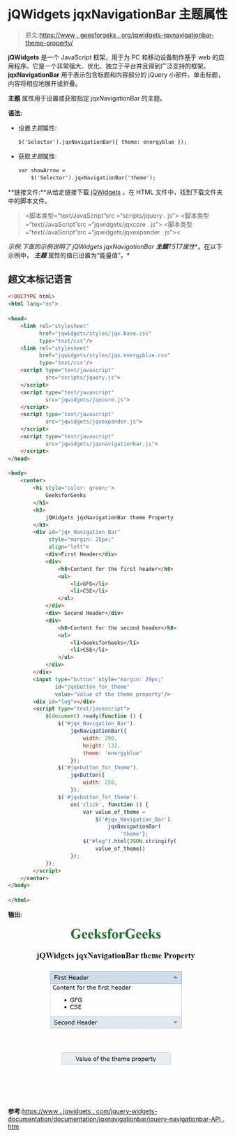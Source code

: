 # jQWidgets jqxNavigationBar 主题属性

> 原文:[https://www . geesforgeks . org/jqwidgets-jqxnavigationbar-theme-property/](https://www.geeksforgeeks.org/jqwidgets-jqxnavigationbar-theme-property/)

**jQWidgets** 是一个 JavaScript 框架，用于为 PC 和移动设备制作基于 web 的应用程序。它是一个非常强大、优化、独立于平台并且得到广泛支持的框架。 **jqxNavigationBar** 用于表示包含标题和内容部分的 jQuery 小部件。单击标题，内容将相应地展开或折叠。

**主题** 属性用于设置或获取指定 jqxNavigationBar 的主题。

**语法:**

*   设置*主题*属性:

    ```html
    $('Selector').jqxNavigationBar({ theme: energyblue });  
    ```

*   获取*主题*属性:

    ```html
    var showArrow = 
        $('Selector').jqxNavigationBar('theme');
    ```

**链接文件:**从给定链接下载 [jQWidgets](https://www.jqwidgets.com/download/) 。在 HTML 文件中，找到下载文件夹中的脚本文件。

> <link rel="”stylesheet”" href="”jqwidgets/styles/jqx.base.css”" type="”text/css”">
> <脚本类型=“text/JavaScript”src =“scripts/jquery . js”></脚本>
> <脚本类型=“text/JavaScript”src =“jqwidgets/jqxcore . js”></脚本>
> <脚本类型=“text/JavaScript”src =“jqwidgets/jqxexpander . js”><

**示例:**下面的示例说明了 jQWidgets jqxNavigationBar **主题***T5T7**属性**。在以下示例中， ***主题*** 属性的值已设置为“能量值”。*

## 超文本标记语言

```html
<!DOCTYPE html>
<html lang="en">

<head>
    <link rel="stylesheet"
          href="jqwidgets/styles/jqx.base.css" 
          type="text/css"/>
    <link rel="stylesheet" 
          href="jqwidgets/styles/jqx.energyblue.css" 
          type="text/css"/>
    <script type="text/javascript" 
            src="scripts/jquery.js">
    </script>
    <script type="text/javascript" 
            src="jqwidgets/jqxcore.js">
    </script>
    <script type="text/javascript" 
            src="jqwidgets/jqxexpander.js">
    </script>
    <script type="text/javascript" 
            src="jqwidgets/jqxnavigationbar.js">
    </script>
</head>

<body>
    <center>
        <h1 style="color: green;">
            GeeksforGeeks
        </h1>
        <h3>
            jQWidgets jqxNavigationBar theme Property
        </h3>
        <div id="jqx_Navigation_Bar" 
             style="margin: 25px;" 
             align="left">
            <div>First Header</div>
            <div>
                <h8>Content for the first header</h8>
                <ul>
                    <li>GFG</li>
                    <li>CSE</li>
                </ul>
            </div>
            <div> Second Header</div>
            <div>
                <h8>Content for the second header</h8>
                <ul>
                    <li>GeeksforGeeks</li>
                    <li>CSE</li>
                </ul>
            </div>
        </div>
        <input type="button" style="margin: 29px;" 
               id="jqxbutton_for_theme" 
               value="Value of the theme property"/>
        <div id="log"></div>
        <script type="text/javascript">
            $(document).ready(function () {
                $("#jqx_Navigation_Bar").
                    jqxNavigationBar({
                        width: 290,
                        height: 132,
                        theme: 'energyblue'
                    });
                $("#jqxbutton_for_theme").
                    jqxButton({
                        width: 250,
                    });
                $('#jqxbutton_for_theme').
                    on('click', function () {
                        var value_of_theme =
                            $('#jqx_Navigation_Bar').
                                jqxNavigationBar(
                                    'theme');
                        $("#log").html(JSON.stringify(
                            value_of_theme))
                    });
            });
        </script>
    </center>
</body>

</html>
```

**输出:**

![](img/e9746bfd69857d476878eb75e072523b.png)

**参考:**[https://www . jqwidgets . com/jquery-widgets-documentation/documentation/jqxnavigationbar/jquery-navigationbar-API . htm](https://www.jqwidgets.com/jquery-widgets-documentation/documentation/jqxnavigationbar/jquery-navigationbar-api.htm)